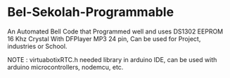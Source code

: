 # Bel-Sekolah-Programmable
An Automated Bell Code that Programmed well and uses DS1302 EEPROM 16 Khz Crystal With DFPlayer MP3 24 pin, Can be used for Project, industries or School.

NOTE :
virtuabotixRTC.h needed library in arduino IDE, can be used with arduino microcontrollers, nodemcu, etc.
